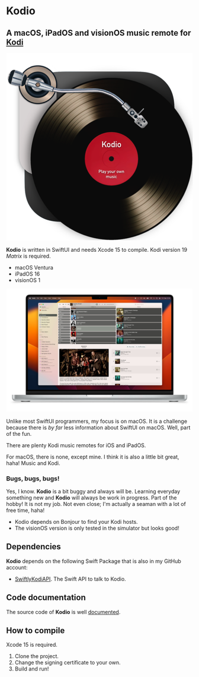 #  Kodio

## A macOS, iPadOS and visionOS music remote for [Kodi](https://kodi.tv)

![Icon](https://github.com/Desbeers/Kodio/raw/main/Images/icon.png)

**Kodio** is written in SwiftUI and needs Xcode 15 to compile. Kodi version 19 *Matrix* is required.

- macOS Ventura
- iPadOS 16
- visionOS 1

![Screenshot](https://github.com/Desbeers/Kodio/raw/main/Images/screenshot-macOS.jpg)

Unlike most SwiftUI programmers, my focus is on macOS. It is a challenge because there is *by far* less information about SwiftUI on macOS. Well, part of the fun.

There are plenty Kodi music remotes for iOS and iPadOS.

For macOS, there is none, except mine. I think it is also a little bit great, haha!
Music and Kodi.

### Bugs, bugs, bugs!

Yes, I know. **Kodio** is a bit buggy and always will be. Learning everyday something new and **Kodio** will always be work in progress. Part of the hobby! It is not my job. Not even close; I'm actually a seaman with a lot of free time, haha!

- Kodio depends on Bonjour to find your Kodi hosts.
- The visionOS version is only tested in the simulator but looks good!

## Dependencies

**Kodio** depends on the following Swift Package that is also in my GitHub account:

- [SwiftlyKodiAPI](https://github.com/Desbeers/swiftlykodiapi/). The Swift API to talk to Kodio.

## Code documentation

The source code of **Kodio** is well [documented](https://desbeers.github.io/Kodio/).

## How to compile

Xcode 15 is required.

1. Clone the project.
2. Change the signing certificate to your own.
2. Build and run!
